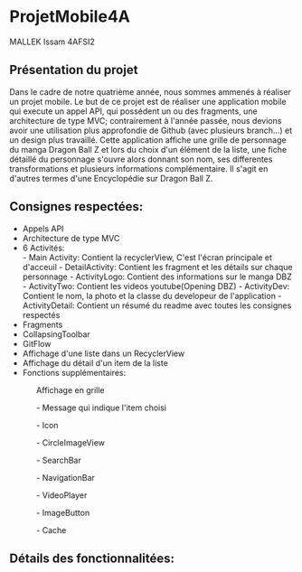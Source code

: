# ProjetMobile4A

MALLEK Issam 4AFSI2

<H2>Présentation du projet</H2>

Dans le cadre de notre quatrième année, nous sommes ammenés à réaliser un projet mobile. Le but de ce projet est de réaliser une application mobile qui execute un appel API, qui possédent un ou des fragments, une architecture de type MVC; contrairement à l'année passée, nous devions avoir une utilisation plus approfondie de Github (avec plusieurs branch...) et un design plus travaillé.
Cette application affiche une grille de personnage du manga Dragon Ball Z et lors du choix d'un élément de la liste, une fiche détaillé du personnage s'ouvre alors donnant son nom, ses differentes transformations et plusieurs informations complémentaire.
Il s'agit en d'autres termes d'une Encyclopédie sur Dragon Ball Z.

<H2>Consignes respectées:</H2>
<ul>
    <li>Appels API</li>
    <li>Architecture de type MVC</li>
    <li>6 Activités:</li> 
            - Main Activity: Contient la recyclerView, C'est l'écran principale et d'acceuil
            - DetailActivity: Contient les fragment et les détails sur chaque personnage
            - ActivityLogo: Contient des informations sur le manga DBZ
            - ActivityTwo: Contient les videos youtube(Opening DBZ)
            - ActivityDev: Contient le nom, la photo et la classe du developeur de l'application
            - ActivityDetail: Contient un résumé du readme avec toutes les consignes respectés
    <li>Fragments</li>
    <li>CollapsingToolbar</li>
    <li>GitFlow</li>
    <li>Affichage d'une liste dans un RecyclerView</li>
    <li>Affichage du détail d'un item de la liste</li>
    <li>Fonctions supplémentaires:</li>
    <ol>Affichage en grille</ol>
        <ol>- Message qui indique l'item choisi</ol>
        <ol>- Icon</ol>
        <ol>- CircleImageView</ol>
        <ol>- SearchBar</ol>
        <ol>- NavigationBar</ol>
        <ol>- VideoPlayer</ol>
        <ol>- ImageButton</ol>
            <ol>- Cache</ol>
</ul>        
<H2>Détails des fonctionnalitées:</H2>


   
        
    
